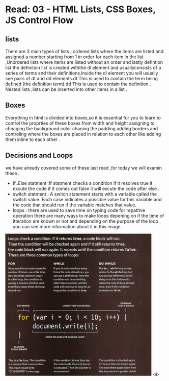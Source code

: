 # Read: 03 - HTML Lists, CSS Boxes, JS Control Flow
## lists 
There are 3 main types of lists ; ordered lists where the items are listed and assigned a number  starting from 1 in order for each item in the list ,Unordered lists where items are listed without an order  and lastly defintion list the  definition list is created withthe dl element and usuallyconsists of a series of terms and their definitions.Inside the dl element you will usually see pairs of dt and
dd elements.dt This is used to contain the term being defined (the definition term).dd This is used to contain the definition . Nested lists ;lists can be inserted into other items in a list .

## Boxes 
Everything in html is divided into boxes,so it is essential for  you  to learn to control the proprties of these boxes from width and height assigning to chnaging the background color chaning the padding adding borders and controling where the boxes are placed in relation to each other like adding them inline to each other .

## Decisions and Loops
we have already covered some of these last read ,for today we will examin these :
- If..Else statment :If statment checks a condition if it resolves true it excute the code if it comes out false it will excute the code after else .
- switch statment : A switch statement starts with a variable called the switch value.
Each case indicates a possible value for this variable and the code that should run if the variable matches that value. 
- loops : there are used to save time on typing code for repatitve operation there are many ways to make loops depening on if the time of itteration are known or not and depending on the purpose of the loop . you can see more information about it in this image.

![loops](/images/loops.png)
`<d>`